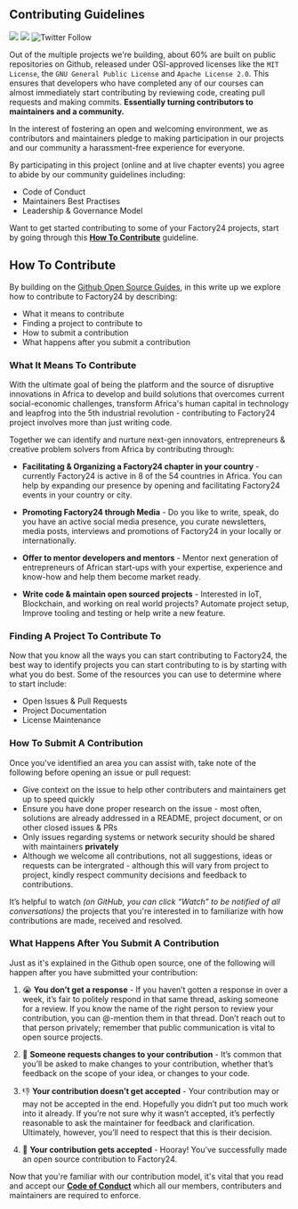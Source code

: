 ## Contributing Guidelines

[![](https://img.shields.io/badge/made%20by-Afrolynk-maroon.svg?style=flat-square)](https://afrolynk.com/)
[![](https://img.shields.io/badge/project-Factory24-maroon.svg?style=flat-square)](http://factory24.org/)
![Twitter Follow](https://img.shields.io/twitter/follow/afrolynk?label=Follow&style=social)

Out of the multiple projects we're building, about 60% are built on public repositories on Github, released under 
OSI-approved licenses like the `MIT License`, the `GNU General Public License` and `Apache License 2.0`. This ensures 
that developers who have completed any of our courses can almost immediately start contributing by reviewing code, 
creating pull requests and making commits. **Essentially turning contributors to maintainers and a community.**

In the interest of fostering an open and welcoming environment, we as contributors and maintainers pledge to making 
participation in our projects and our community a harassment-free experience for everyone.

By participating in this project (online and at live chapter events) you agree to abide by our community guidelines 
including:

* Code of Conduct
* Maintainers Best Practises
* Leadership & Governance Model

Want to get started contributing to some of your Factory24 projects, start by going through this **[How To Contribute](https://github.com/factory24/contributing-guide/blob/master/How_to_Contribute.md)** guideline.

## How To Contribute 

By building on the [Github Open Source Guides](https://opensource.guide), in this write up we explore
how to contribute to Factory24 by describing:

* What it means to contribute
* Finding a project to contribute to
* How to submit a contribution
* What happens after you submit a contribution

### What It Means To Contribute

With the ultimate goal of being the platform and the source of disruptive innovations in Africa to develop 
and build solutions that overcomes current social-economic challenges, transform Africa's human capital in 
technology and leapfrog into the 5th industrial revolution - contributing to Factory24 project involves more 
than just writing code. 

Together we can identify and nurture next-gen innovators, entrepreneurs & creative problem solvers from Africa 
by contributing through:

 * **Facilitating & Organizing a Factory24 chapter in your country** - currently Factory24 is active in 8 of 
 the 54 countries in Africa. You can help by expanding our presence by opening and facilitating Factory24 
 events in your country or city. 

 * **Promoting Factory24 through Media** - Do you like to write, speak, do you have an active social media presence,
 you curate newsletters, media posts, interviews and promotions of Factory24 in your locally or internationally.

 * **Offer to mentor developers and mentors** - Mentor next generation of entrepreneurs of African start-ups with 
 your expertise, experience and know-how and help them become market ready.

 * **Write code & maintain open sourced projects** - Interested in IoT, Blockchain, and working on real world projects? 
 Automate project setup, Improve tooling and testing or help write a new feature. 

### Finding A Project To Contribute To

Now that you know all the ways you can start contributing to Factory24, the best way to identify projects you can start 
contributing to is by starting with what you do best. Some of the resources you can use to determine where to start include:

* Open Issues & Pull Requests
* Project Documentation
* License Maintenance

### How To Submit A Contribution

Once you've identified an area you can assist with, take note of the following before opening an issue or pull request:

 - Give context on the issue to help other contributers and maintainers get up to speed quickly
 - Ensure you have done proper research on the issue - most often, solutions are already addressed in a README, project 
    document, or on other closed issues & PRs
 - Only issues regarding systems or network security should be shared with maintainers **privately**
 - Although we welcome all contributions, not all suggestions, ideas or requests can be intergrated - although this will 
    vary from project to project, kindly respect community decisions and feedback to contributions.

It’s helpful to watch *(on GitHub, you can click “Watch” to be notified of all conversations)* the projects that you're interested in to familiarize with how contributions are made, received and resolved. 

### What Happens After You Submit A Contribution

Just as it's explained in the Github open source, one of the following will happen after you have submitted your 
contribution:

1. 😭 **You don’t get a response** - If you haven’t gotten a response in over a week, it’s fair to politely respond in that same thread, asking someone for a review. If you know the name of the right person to review your contribution, you can @-mention them in that thread. Don’t reach out to that person privately; remember that public communication is vital to open source projects.

2. 🚧 **Someone requests changes to your contribution** - It’s common that you’ll be asked to make changes to your contribution, whether that’s feedback on the scope of your idea, or changes to your code.

3. 👎 **Your contribution doesn’t get accepted** - Your contribution may or may not be accepted in the end. Hopefully you didn’t put too much work into it already. If you’re not sure why it wasn’t accepted, it’s perfectly reasonable to ask the maintainer for feedback and clarification. Ultimately, however, you’ll need to respect that this is their decision.

4. 🎉 **Your contribution gets accepted** - Hooray! You’ve successfully made an open source contribution to Factory24.

Now that you're familiar with our contribution model, it's vital that you read and accept our **[Code of Conduct](https://github.com/factory24/contributing-guide/blob/master/Code_Of_Conduct.md)** which all our members, contributers and maintainers are required to enforce. 